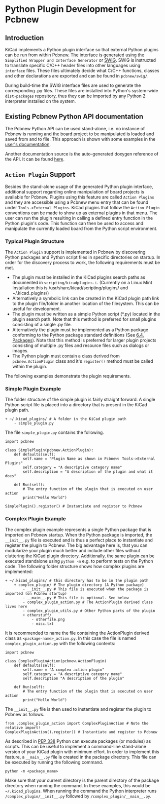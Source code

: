 # Python Plugin Development for Pcbnew #

## Introduction ##
KiCad implements a Python plugin interface so that external Python plugins can be run from within Pcbnew.
The interface is generated using the `Simplified Wrapper and Interface Generator` or [SWIG](http://www.swig.org).
SWIG is instructed to translate specific C/C++ header files into other languages using `interface` files. 
These files ultimately decide what C/C++ functions, classes and other declarations are exported and can be found in `pcbnew/swig/`.

During build-time the SWIG interface files are used to generate the corresponding .py files.
These files are installed into Python's system-wide `dist-packages` repository, thus they can be imported by any Python 2 interpreter installed on the system. 

## Existing Pcbnew Python API documentation ##
The Pcbnew Python API can be used stand-alone, i.e. no instance of Pcbnew is running and the board project to be manipulated is loaded and saved from and to file.
This approach is shown with some examples in the [user's documentation](http://docs.kicad-pcb.org/stable/en/pcbnew.html#_kicad_scripting_reference).

Another documentation source is the auto-generated doxygen reference of the API. It  can be found [here](http://docs.kicad-pcb.org/doxygen-python/namespacepcbnew.html).

## `Action Plugin` Support ##
Besides the stand-alone usage of the generated Python plugin interface, additional support regarding online manipulation of board projects is available for Pcbnew.
Plugins using this feature are called `Action Plugins` and they are accessible using a Pcbnew menu entry that can be found under `Tools->External Plugins`.
KiCad plugins that follow the `Action Plugin` conventions can be made to show up as external plugins in that menu. 
The user can run the plugin resulting in calling a defined entry function in the Python plugin's code. 
This function can then be used to access and manipulate the currently loaded board from the Python script environment.

### Typical Plugin Structure ###
The `Action Plugin` support is implemented in Pcbnew by discovering Python packages and Python script files in specific directories on startup.
In order for the discovery process to work, the following requirements must be met.

* The plugin must be installed in the KiCad plugins search paths as documented in `scripting/kicadplugins.i`.
  (Currently on a Linux Mint Installation this is /usr/share/kicad/scripting/plugins/ and ~/.kicad_plugins/)
* Alternatively a symbolic link can be created in the KiCad plugin path link to the plugin file/folder in another location of the filesystem. This can be useful for development.
* The plugin must be written as a simple Python script (*.py) located in the plugin search path.
  Note that this method is preferred for small plugins consisting of a single .py file.
* Alternatively the plugin must be implemented as a Python package conforming to the Python package standard definitions (See [6.4. Packages](https://docs.python.org/2/tutorial/modules.html#packages)).
  Note that this method is preferred for larger plugin projects consisting of multiple .py files and resource files such as dialogs or images.
* The Python plugin must contain a class derived from `pcbnew.ActionPlugin` class and it's `register()` method must be called within the plugin.

The following examples demonstrate the plugin requirements.

### Simple Plugin Example ###
The folder structure of the simple plugin is fairly straight forward. 
A single Python script file is placed into a directory that is present in the KiCad plugin path.

    + ~/.kicad_plugins/ # A folder in the KiCad plugin path
        - simple_plugin.py

The file `simple_plugin.py` contains the following.

    import pcbnew

    class SimplePlugin(pcbnew.ActionPlugin):
        def defaults(self):
            self.name = "Plugin Name as shown in Pcbnew: Tools->External Plugins"
            self.category = "A descriptive category name"
            self.description = "A description of the plugin and what it does"

        def Run(self):
            # The entry function of the plugin that is executed on user action
            print("Hello World")

    SimplePlugin().register() # Instantiate and register to Pcbnew

### Complex Plugin Example ###
The complex plugin example represents a single Python package that is imported on Pcbnew startup. 
When the Python package is imported, the `__init__.py` file is executed and is thus a perfect place to instantiate and register the plugin to Pcbnew.
The big advantage here is, that you can modularize your plugin much better and include other files without cluttering the KiCad plugin directory.
Additionally, the same plugin can be executed standalone using `python -m` e.g. to perform tests on the Python code.
The following folder structure shows how complex plugins are implemented:

    + ~/.kicad_plugins/ # this directory has to be in the plugin path
        + complex_plugin/ # The plugin directory (A Python package)
            - __init__.py # This file is executed when the package is imported (on Pcbnew startup)
            - __main__.py # This file is optional. See below
            - complex_plugin_action.py # The ActionPlugin derived class lives here
            - complex_plugin_utils.py # Other Python parts of the plugin
            + otherstuff/
                - otherfile.png
                - misc.txt

It is recommended to name the file containing the ActionPlugin derived class as `<package-name>_action.py`. 
In this case the file is named `complex_plugin_action.py` with the following contents:

    import pcbnew
    
    class ComplexPluginAction(pcbnew.ActionPlugin)
        def defaults(self):
            self.name = "A complex action plugin"
            self.category = "A descriptive category name"
            self.description "A description of the plugin"

        def Run(self):
            # The entry function of the plugin that is executed on user action
            print("Hello World")

The `__init__.py` file is then used to instantiate and register the plugin to Pcbnew as follows.

    from .complex_plugin_action import ComplexPluginAction # Note the relative import!
    ComplexPluginAction().register() # Instantiate and register to Pcbnew
        
As described in [PEP 338](https://www.python.org/dev/peps/pep-0338/) Python can execute packages (or modules) as scripts. 
This can be useful to implement a command-line stand-alone version of your KiCad plugin with minimum effort.
In order to implement this feature, a `__main__.py` file is created in the package directory. 
This file can be executed by running the following command.

    python -m <package_name>

Make sure that your current directory is the parent directory of the package directory when running the command. 
In these examples, this would be `~/.kicad_plugins`. 
When running the command the Python interpreter runs `/complex_plugin/__init__.py` followed by `/complex_plugin/__main__.py`. 


